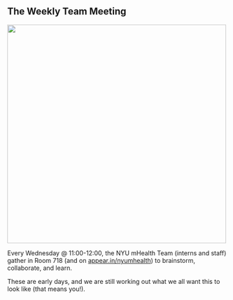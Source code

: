 ## The Weekly Team Meeting  

<img src="/Images/jedi.png" width="500">    

Every Wednesday @ 11:00-12:00, the NYU mHealth Team (interns and staff) gather in Room 718 (and on [appear.in/nyumhealth](https://appear.in/nyumhealth)) to brainstorm, collaborate, and learn.   

These are early days, and we are still working out what we all want this to look like (that means you!). 
